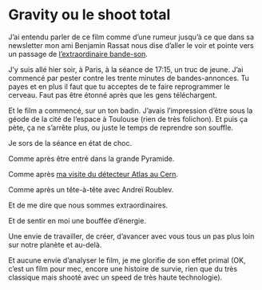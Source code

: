 # Gravity ou le shoot total

J’ai entendu parler de ce film comme d’une rumeur jusqu’à ce que dans sa newsletter mon ami Benjamin Rassat nous dise d’aller le voir et pointe vers un passage de [l’extraordinaire bande-son](https://soundcloud.com/watertowermusic/gravity-soundtrack-official).<span id="more-33635"></span>

J’y suis allé hier soir, à Paris, à la séance de 17:15, un truc de jeune. J’ai commencé par pester contre les trente minutes de bandes-annonces. Tu payes et en plus il faut que tu acceptes de te faire reprogrammer le cerveau. Faut pas être étonné après que les gens téléchargent.

Et le film a commencé, sur un ton badin. J’avais l’impression d’être sous la géode de la cité de l’espace à Toulouse (rien de très folichon). Et puis ça pète, ça ne s’arrête plus, ou juste le temps de reprendre son souffle.

Je sors de la séance en état de choc.

Comme après être entré dans la grande Pyramide.

Comme après [ma visite du détecteur Atlas au Cern](https://tcrouzet.com/2006/11/24/un-connecteur-a-geneve/).

Comme après un tête-à-tête avec Andreï Roublev.

Et de me dire que nous sommes extraordinaires.

Et de sentir en moi une bouffée d’énergie.

Une envie de travailler, de créer, d’avancer avec vous tous un pas plus loin sur notre planète et au-delà.

Et aucune envie d’analyser le film, je me glorifie de son effet primal (OK, c’est un film pour mec, encore une histoire de survie, rien que du très classique mais shooté avec un speed de très haute technologie).

<div class="iframe" id="iframe11"></div>